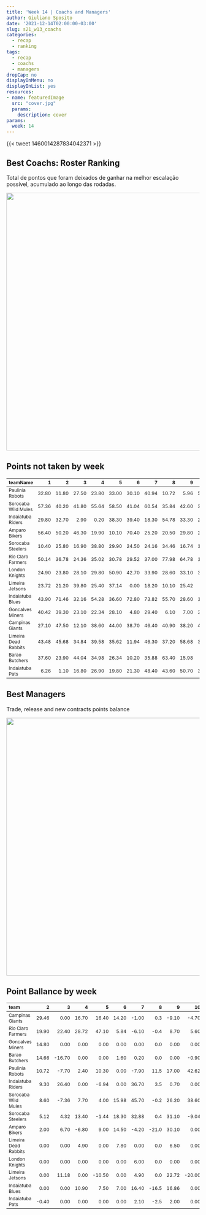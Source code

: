 ```yaml
---
title: 'Week 14 | Coachs and Managers'
author: Giuliano Sposito
date: '2021-12-14T02:00:00-03:00'
slug: s21_w13_coachs
categories:
  - recap
  - ranking
tags:
  - recap
  - coachs
  - managers
dropCap: no
displayInMenu: no
displayInList: yes
resources:
- name: featuredImage
  src: "cover.jpg"
  params:
    description: cover
params:
  week: 14
---
```

<script src="{{< blogdown/postref >}}index_files/kePrint/kePrint.js"></script>
<link href="{{< blogdown/postref >}}index_files/lightable/lightable.css" rel="stylesheet" />
<script src="{{< blogdown/postref >}}index_files/kePrint/kePrint.js"></script>
<link href="{{< blogdown/postref >}}index_files/lightable/lightable.css" rel="stylesheet" />

<!--more-->



{{< tweet 1460014287834042371 >}}

## Best Coachs: Roster Ranking

Total de pontos que foram deixados de ganhar na melhor escalação possível, acumulado ao longo das rodadas.

<img src="{{< blogdown/postref >}}index_files/figure-html/bestCoachChart-1.png" width="672" />

## Points not taken by week

<table class="table" style="font-size: 12px; margin-left: auto; margin-right: auto;">
 <thead>
  <tr>
   <th style="text-align:left;"> teamName </th>
   <th style="text-align:right;"> 1 </th>
   <th style="text-align:right;"> 2 </th>
   <th style="text-align:right;"> 3 </th>
   <th style="text-align:right;"> 4 </th>
   <th style="text-align:right;"> 5 </th>
   <th style="text-align:right;"> 6 </th>
   <th style="text-align:right;"> 7 </th>
   <th style="text-align:right;"> 8 </th>
   <th style="text-align:right;"> 9 </th>
   <th style="text-align:right;"> 10 </th>
   <th style="text-align:right;"> 11 </th>
   <th style="text-align:right;"> 12 </th>
   <th style="text-align:right;"> 13 </th>
   <th style="text-align:right;"> 14 </th>
  </tr>
 </thead>
<tbody>
  <tr>
   <td style="text-align:left;"> Paulinia Robots </td>
   <td style="text-align:right;"> 32.80 </td>
   <td style="text-align:right;"> 11.80 </td>
   <td style="text-align:right;"> 27.50 </td>
   <td style="text-align:right;"> 23.80 </td>
   <td style="text-align:right;"> 33.00 </td>
   <td style="text-align:right;"> 30.10 </td>
   <td style="text-align:right;"> 40.94 </td>
   <td style="text-align:right;"> 10.72 </td>
   <td style="text-align:right;"> 5.96 </td>
   <td style="text-align:right;"> 52.42 </td>
   <td style="text-align:right;"> 39.48 </td>
   <td style="text-align:right;"> 40.40 </td>
   <td style="text-align:right;"> 14.40 </td>
   <td style="text-align:right;"> 0.00 </td>
  </tr>
  <tr>
   <td style="text-align:left;"> Sorocaba Wild Mules </td>
   <td style="text-align:right;"> 57.36 </td>
   <td style="text-align:right;"> 40.20 </td>
   <td style="text-align:right;"> 41.80 </td>
   <td style="text-align:right;"> 55.64 </td>
   <td style="text-align:right;"> 58.50 </td>
   <td style="text-align:right;"> 41.04 </td>
   <td style="text-align:right;"> 60.54 </td>
   <td style="text-align:right;"> 35.84 </td>
   <td style="text-align:right;"> 42.60 </td>
   <td style="text-align:right;"> 38.30 </td>
   <td style="text-align:right;"> 36.20 </td>
   <td style="text-align:right;"> 24.80 </td>
   <td style="text-align:right;"> 18.10 </td>
   <td style="text-align:right;"> 3.80 </td>
  </tr>
  <tr>
   <td style="text-align:left;"> Indaiatuba Riders </td>
   <td style="text-align:right;"> 29.80 </td>
   <td style="text-align:right;"> 32.70 </td>
   <td style="text-align:right;"> 2.90 </td>
   <td style="text-align:right;"> 0.20 </td>
   <td style="text-align:right;"> 38.30 </td>
   <td style="text-align:right;"> 39.40 </td>
   <td style="text-align:right;"> 18.30 </td>
   <td style="text-align:right;"> 54.78 </td>
   <td style="text-align:right;"> 33.30 </td>
   <td style="text-align:right;"> 23.30 </td>
   <td style="text-align:right;"> 52.54 </td>
   <td style="text-align:right;"> 21.90 </td>
   <td style="text-align:right;"> 7.60 </td>
   <td style="text-align:right;"> 31.70 </td>
  </tr>
  <tr>
   <td style="text-align:left;"> Amparo Bikers </td>
   <td style="text-align:right;"> 56.40 </td>
   <td style="text-align:right;"> 50.20 </td>
   <td style="text-align:right;"> 46.30 </td>
   <td style="text-align:right;"> 19.90 </td>
   <td style="text-align:right;"> 10.10 </td>
   <td style="text-align:right;"> 70.40 </td>
   <td style="text-align:right;"> 25.20 </td>
   <td style="text-align:right;"> 20.50 </td>
   <td style="text-align:right;"> 29.80 </td>
   <td style="text-align:right;"> 21.20 </td>
   <td style="text-align:right;"> 4.60 </td>
   <td style="text-align:right;"> 22.00 </td>
   <td style="text-align:right;"> 19.60 </td>
   <td style="text-align:right;"> 12.20 </td>
  </tr>
  <tr>
   <td style="text-align:left;"> Sorocaba Steelers </td>
   <td style="text-align:right;"> 10.40 </td>
   <td style="text-align:right;"> 25.80 </td>
   <td style="text-align:right;"> 16.90 </td>
   <td style="text-align:right;"> 38.80 </td>
   <td style="text-align:right;"> 29.90 </td>
   <td style="text-align:right;"> 24.50 </td>
   <td style="text-align:right;"> 24.16 </td>
   <td style="text-align:right;"> 34.46 </td>
   <td style="text-align:right;"> 16.74 </td>
   <td style="text-align:right;"> 16.90 </td>
   <td style="text-align:right;"> 29.30 </td>
   <td style="text-align:right;"> 10.60 </td>
   <td style="text-align:right;"> 3.80 </td>
   <td style="text-align:right;"> 19.20 </td>
  </tr>
  <tr>
   <td style="text-align:left;"> Rio Claro Farmers </td>
   <td style="text-align:right;"> 50.14 </td>
   <td style="text-align:right;"> 36.78 </td>
   <td style="text-align:right;"> 24.36 </td>
   <td style="text-align:right;"> 35.02 </td>
   <td style="text-align:right;"> 30.78 </td>
   <td style="text-align:right;"> 29.52 </td>
   <td style="text-align:right;"> 37.00 </td>
   <td style="text-align:right;"> 77.98 </td>
   <td style="text-align:right;"> 64.78 </td>
   <td style="text-align:right;"> 15.40 </td>
   <td style="text-align:right;"> 5.20 </td>
   <td style="text-align:right;"> 50.26 </td>
   <td style="text-align:right;"> 42.02 </td>
   <td style="text-align:right;"> 27.10 </td>
  </tr>
  <tr>
   <td style="text-align:left;"> London Knights </td>
   <td style="text-align:right;"> 24.90 </td>
   <td style="text-align:right;"> 23.80 </td>
   <td style="text-align:right;"> 28.10 </td>
   <td style="text-align:right;"> 29.80 </td>
   <td style="text-align:right;"> 50.90 </td>
   <td style="text-align:right;"> 42.70 </td>
   <td style="text-align:right;"> 33.90 </td>
   <td style="text-align:right;"> 28.60 </td>
   <td style="text-align:right;"> 33.10 </td>
   <td style="text-align:right;"> 38.70 </td>
   <td style="text-align:right;"> 72.00 </td>
   <td style="text-align:right;"> 15.50 </td>
   <td style="text-align:right;"> 55.00 </td>
   <td style="text-align:right;"> 8.40 </td>
  </tr>
  <tr>
   <td style="text-align:left;"> Limeira Jetsons </td>
   <td style="text-align:right;"> 23.72 </td>
   <td style="text-align:right;"> 21.20 </td>
   <td style="text-align:right;"> 39.80 </td>
   <td style="text-align:right;"> 25.40 </td>
   <td style="text-align:right;"> 37.14 </td>
   <td style="text-align:right;"> 0.00 </td>
   <td style="text-align:right;"> 18.20 </td>
   <td style="text-align:right;"> 10.10 </td>
   <td style="text-align:right;"> 25.42 </td>
   <td style="text-align:right;"> 1.80 </td>
   <td style="text-align:right;"> 61.30 </td>
   <td style="text-align:right;"> 23.70 </td>
   <td style="text-align:right;"> 9.90 </td>
   <td style="text-align:right;"> 0.10 </td>
  </tr>
  <tr>
   <td style="text-align:left;"> Indaiatuba Blues </td>
   <td style="text-align:right;"> 43.90 </td>
   <td style="text-align:right;"> 71.46 </td>
   <td style="text-align:right;"> 32.16 </td>
   <td style="text-align:right;"> 54.28 </td>
   <td style="text-align:right;"> 36.60 </td>
   <td style="text-align:right;"> 72.80 </td>
   <td style="text-align:right;"> 73.82 </td>
   <td style="text-align:right;"> 55.70 </td>
   <td style="text-align:right;"> 28.60 </td>
   <td style="text-align:right;"> 14.00 </td>
   <td style="text-align:right;"> 31.30 </td>
   <td style="text-align:right;"> 17.20 </td>
   <td style="text-align:right;"> 27.42 </td>
   <td style="text-align:right;"> 6.80 </td>
  </tr>
  <tr>
   <td style="text-align:left;"> Goncalves Miners </td>
   <td style="text-align:right;"> 40.42 </td>
   <td style="text-align:right;"> 39.30 </td>
   <td style="text-align:right;"> 23.10 </td>
   <td style="text-align:right;"> 22.34 </td>
   <td style="text-align:right;"> 28.10 </td>
   <td style="text-align:right;"> 4.80 </td>
   <td style="text-align:right;"> 29.40 </td>
   <td style="text-align:right;"> 6.10 </td>
   <td style="text-align:right;"> 7.00 </td>
   <td style="text-align:right;"> 31.10 </td>
   <td style="text-align:right;"> 27.70 </td>
   <td style="text-align:right;"> 18.26 </td>
   <td style="text-align:right;"> 21.80 </td>
   <td style="text-align:right;"> 9.86 </td>
  </tr>
  <tr>
   <td style="text-align:left;"> Campinas Giants </td>
   <td style="text-align:right;"> 27.10 </td>
   <td style="text-align:right;"> 47.50 </td>
   <td style="text-align:right;"> 12.10 </td>
   <td style="text-align:right;"> 38.60 </td>
   <td style="text-align:right;"> 44.00 </td>
   <td style="text-align:right;"> 38.70 </td>
   <td style="text-align:right;"> 46.40 </td>
   <td style="text-align:right;"> 40.90 </td>
   <td style="text-align:right;"> 38.20 </td>
   <td style="text-align:right;"> 43.50 </td>
   <td style="text-align:right;"> 27.60 </td>
   <td style="text-align:right;"> 27.80 </td>
   <td style="text-align:right;"> 44.50 </td>
   <td style="text-align:right;"> 0.00 </td>
  </tr>
  <tr>
   <td style="text-align:left;"> Limeira Dead Rabbits </td>
   <td style="text-align:right;"> 43.48 </td>
   <td style="text-align:right;"> 45.68 </td>
   <td style="text-align:right;"> 34.84 </td>
   <td style="text-align:right;"> 39.58 </td>
   <td style="text-align:right;"> 35.62 </td>
   <td style="text-align:right;"> 11.94 </td>
   <td style="text-align:right;"> 46.30 </td>
   <td style="text-align:right;"> 37.20 </td>
   <td style="text-align:right;"> 58.68 </td>
   <td style="text-align:right;"> 33.90 </td>
   <td style="text-align:right;"> 53.96 </td>
   <td style="text-align:right;"> 41.10 </td>
   <td style="text-align:right;"> 39.50 </td>
   <td style="text-align:right;"> 12.90 </td>
  </tr>
  <tr>
   <td style="text-align:left;"> Barao Butchers </td>
   <td style="text-align:right;"> 37.60 </td>
   <td style="text-align:right;"> 23.90 </td>
   <td style="text-align:right;"> 44.04 </td>
   <td style="text-align:right;"> 34.98 </td>
   <td style="text-align:right;"> 26.34 </td>
   <td style="text-align:right;"> 10.20 </td>
   <td style="text-align:right;"> 35.88 </td>
   <td style="text-align:right;"> 63.40 </td>
   <td style="text-align:right;"> 15.98 </td>
   <td style="text-align:right;"> 9.38 </td>
   <td style="text-align:right;"> 24.82 </td>
   <td style="text-align:right;"> 19.10 </td>
   <td style="text-align:right;"> 32.50 </td>
   <td style="text-align:right;"> 8.52 </td>
  </tr>
  <tr>
   <td style="text-align:left;"> Indaiatuba Pats </td>
   <td style="text-align:right;"> 6.26 </td>
   <td style="text-align:right;"> 1.10 </td>
   <td style="text-align:right;"> 16.80 </td>
   <td style="text-align:right;"> 26.90 </td>
   <td style="text-align:right;"> 19.80 </td>
   <td style="text-align:right;"> 21.30 </td>
   <td style="text-align:right;"> 48.40 </td>
   <td style="text-align:right;"> 43.60 </td>
   <td style="text-align:right;"> 50.70 </td>
   <td style="text-align:right;"> 39.50 </td>
   <td style="text-align:right;"> 33.70 </td>
   <td style="text-align:right;"> 28.10 </td>
   <td style="text-align:right;"> 38.00 </td>
   <td style="text-align:right;"> 7.20 </td>
  </tr>
</tbody>
</table>

## Best Managers

Trade, release and new contracts points balance

<img src="{{< blogdown/postref >}}index_files/figure-html/bestManagerChart-1.png" width="672" />


## Point Ballance by week

<table class="table" style="font-size: 12px; margin-left: auto; margin-right: auto;">
 <thead>
  <tr>
   <th style="text-align:left;"> team </th>
   <th style="text-align:right;"> 2 </th>
   <th style="text-align:right;"> 3 </th>
   <th style="text-align:right;"> 4 </th>
   <th style="text-align:right;"> 5 </th>
   <th style="text-align:right;"> 6 </th>
   <th style="text-align:right;"> 7 </th>
   <th style="text-align:right;"> 8 </th>
   <th style="text-align:right;"> 9 </th>
   <th style="text-align:right;"> 10 </th>
   <th style="text-align:right;"> 11 </th>
   <th style="text-align:right;"> 12 </th>
   <th style="text-align:right;"> 13 </th>
   <th style="text-align:right;"> 14 </th>
  </tr>
 </thead>
<tbody>
  <tr>
   <td style="text-align:left;"> Campinas Giants </td>
   <td style="text-align:right;"> 29.46 </td>
   <td style="text-align:right;"> 0.00 </td>
   <td style="text-align:right;"> 16.70 </td>
   <td style="text-align:right;"> 16.40 </td>
   <td style="text-align:right;"> 14.20 </td>
   <td style="text-align:right;"> -1.00 </td>
   <td style="text-align:right;"> 0.3 </td>
   <td style="text-align:right;"> -9.10 </td>
   <td style="text-align:right;"> -4.70 </td>
   <td style="text-align:right;"> 13.80 </td>
   <td style="text-align:right;"> 11.10 </td>
   <td style="text-align:right;"> 0.0 </td>
   <td style="text-align:right;"> 5.20 </td>
  </tr>
  <tr>
   <td style="text-align:left;"> Rio Claro Farmers </td>
   <td style="text-align:right;"> 19.90 </td>
   <td style="text-align:right;"> 22.40 </td>
   <td style="text-align:right;"> 28.72 </td>
   <td style="text-align:right;"> 47.10 </td>
   <td style="text-align:right;"> 5.84 </td>
   <td style="text-align:right;"> -6.10 </td>
   <td style="text-align:right;"> -0.4 </td>
   <td style="text-align:right;"> 8.70 </td>
   <td style="text-align:right;"> 5.60 </td>
   <td style="text-align:right;"> -16.50 </td>
   <td style="text-align:right;"> 0.50 </td>
   <td style="text-align:right;"> 11.5 </td>
   <td style="text-align:right;"> 19.42 </td>
  </tr>
  <tr>
   <td style="text-align:left;"> Goncalves Miners </td>
   <td style="text-align:right;"> 14.80 </td>
   <td style="text-align:right;"> 0.00 </td>
   <td style="text-align:right;"> 0.00 </td>
   <td style="text-align:right;"> 0.00 </td>
   <td style="text-align:right;"> 0.00 </td>
   <td style="text-align:right;"> 0.00 </td>
   <td style="text-align:right;"> 0.0 </td>
   <td style="text-align:right;"> 0.00 </td>
   <td style="text-align:right;"> 0.00 </td>
   <td style="text-align:right;"> 0.00 </td>
   <td style="text-align:right;"> 0.00 </td>
   <td style="text-align:right;"> 0.0 </td>
   <td style="text-align:right;"> 0.00 </td>
  </tr>
  <tr>
   <td style="text-align:left;"> Barao Butchers </td>
   <td style="text-align:right;"> 14.66 </td>
   <td style="text-align:right;"> -16.70 </td>
   <td style="text-align:right;"> 0.00 </td>
   <td style="text-align:right;"> 0.00 </td>
   <td style="text-align:right;"> 1.60 </td>
   <td style="text-align:right;"> 0.20 </td>
   <td style="text-align:right;"> 0.0 </td>
   <td style="text-align:right;"> 0.00 </td>
   <td style="text-align:right;"> -0.90 </td>
   <td style="text-align:right;"> 1.80 </td>
   <td style="text-align:right;"> 30.40 </td>
   <td style="text-align:right;"> -8.6 </td>
   <td style="text-align:right;"> -3.60 </td>
  </tr>
  <tr>
   <td style="text-align:left;"> Paulinia Robots </td>
   <td style="text-align:right;"> 10.72 </td>
   <td style="text-align:right;"> -7.70 </td>
   <td style="text-align:right;"> 2.40 </td>
   <td style="text-align:right;"> 10.30 </td>
   <td style="text-align:right;"> 0.00 </td>
   <td style="text-align:right;"> -7.90 </td>
   <td style="text-align:right;"> 11.5 </td>
   <td style="text-align:right;"> 17.00 </td>
   <td style="text-align:right;"> 42.62 </td>
   <td style="text-align:right;"> 12.40 </td>
   <td style="text-align:right;"> 32.32 </td>
   <td style="text-align:right;"> 1.8 </td>
   <td style="text-align:right;"> 10.00 </td>
  </tr>
  <tr>
   <td style="text-align:left;"> Indaiatuba Riders </td>
   <td style="text-align:right;"> 9.30 </td>
   <td style="text-align:right;"> 26.40 </td>
   <td style="text-align:right;"> 0.00 </td>
   <td style="text-align:right;"> -6.94 </td>
   <td style="text-align:right;"> 0.00 </td>
   <td style="text-align:right;"> 36.70 </td>
   <td style="text-align:right;"> 3.5 </td>
   <td style="text-align:right;"> 0.70 </td>
   <td style="text-align:right;"> 0.00 </td>
   <td style="text-align:right;"> 0.70 </td>
   <td style="text-align:right;"> 7.90 </td>
   <td style="text-align:right;"> 0.0 </td>
   <td style="text-align:right;"> 12.40 </td>
  </tr>
  <tr>
   <td style="text-align:left;"> Sorocaba Wild Mules </td>
   <td style="text-align:right;"> 8.60 </td>
   <td style="text-align:right;"> -7.36 </td>
   <td style="text-align:right;"> 7.70 </td>
   <td style="text-align:right;"> 4.00 </td>
   <td style="text-align:right;"> 15.98 </td>
   <td style="text-align:right;"> 45.70 </td>
   <td style="text-align:right;"> -0.2 </td>
   <td style="text-align:right;"> 26.20 </td>
   <td style="text-align:right;"> 38.60 </td>
   <td style="text-align:right;"> -9.80 </td>
   <td style="text-align:right;"> 0.60 </td>
   <td style="text-align:right;"> 4.3 </td>
   <td style="text-align:right;"> 15.10 </td>
  </tr>
  <tr>
   <td style="text-align:left;"> Sorocaba Steelers </td>
   <td style="text-align:right;"> 5.12 </td>
   <td style="text-align:right;"> 4.32 </td>
   <td style="text-align:right;"> 13.40 </td>
   <td style="text-align:right;"> -1.44 </td>
   <td style="text-align:right;"> 18.30 </td>
   <td style="text-align:right;"> 32.88 </td>
   <td style="text-align:right;"> 0.4 </td>
   <td style="text-align:right;"> 31.10 </td>
   <td style="text-align:right;"> -9.04 </td>
   <td style="text-align:right;"> -9.94 </td>
   <td style="text-align:right;"> 18.30 </td>
   <td style="text-align:right;"> 2.0 </td>
   <td style="text-align:right;"> 0.00 </td>
  </tr>
  <tr>
   <td style="text-align:left;"> Amparo Bikers </td>
   <td style="text-align:right;"> 2.00 </td>
   <td style="text-align:right;"> 6.70 </td>
   <td style="text-align:right;"> -6.80 </td>
   <td style="text-align:right;"> 9.00 </td>
   <td style="text-align:right;"> 14.50 </td>
   <td style="text-align:right;"> -4.20 </td>
   <td style="text-align:right;"> -21.0 </td>
   <td style="text-align:right;"> 30.10 </td>
   <td style="text-align:right;"> 0.00 </td>
   <td style="text-align:right;"> 26.16 </td>
   <td style="text-align:right;"> 6.00 </td>
   <td style="text-align:right;"> 1.6 </td>
   <td style="text-align:right;"> 0.00 </td>
  </tr>
  <tr>
   <td style="text-align:left;"> Limeira Dead Rabbits </td>
   <td style="text-align:right;"> 0.00 </td>
   <td style="text-align:right;"> 0.00 </td>
   <td style="text-align:right;"> 4.90 </td>
   <td style="text-align:right;"> 0.00 </td>
   <td style="text-align:right;"> 7.80 </td>
   <td style="text-align:right;"> 0.00 </td>
   <td style="text-align:right;"> 0.0 </td>
   <td style="text-align:right;"> 6.50 </td>
   <td style="text-align:right;"> 0.00 </td>
   <td style="text-align:right;"> 0.00 </td>
   <td style="text-align:right;"> 0.00 </td>
   <td style="text-align:right;"> 0.0 </td>
   <td style="text-align:right;"> 0.00 </td>
  </tr>
  <tr>
   <td style="text-align:left;"> London Knights </td>
   <td style="text-align:right;"> 0.00 </td>
   <td style="text-align:right;"> 0.00 </td>
   <td style="text-align:right;"> 0.00 </td>
   <td style="text-align:right;"> 0.00 </td>
   <td style="text-align:right;"> 0.00 </td>
   <td style="text-align:right;"> 6.00 </td>
   <td style="text-align:right;"> 0.0 </td>
   <td style="text-align:right;"> 0.00 </td>
   <td style="text-align:right;"> 0.00 </td>
   <td style="text-align:right;"> 17.94 </td>
   <td style="text-align:right;"> 0.00 </td>
   <td style="text-align:right;"> 0.0 </td>
   <td style="text-align:right;"> 0.00 </td>
  </tr>
  <tr>
   <td style="text-align:left;"> Limeira Jetsons </td>
   <td style="text-align:right;"> 0.00 </td>
   <td style="text-align:right;"> 11.18 </td>
   <td style="text-align:right;"> 0.00 </td>
   <td style="text-align:right;"> -10.50 </td>
   <td style="text-align:right;"> 0.00 </td>
   <td style="text-align:right;"> 4.90 </td>
   <td style="text-align:right;"> 0.0 </td>
   <td style="text-align:right;"> 22.72 </td>
   <td style="text-align:right;"> -20.00 </td>
   <td style="text-align:right;"> 0.00 </td>
   <td style="text-align:right;"> 0.00 </td>
   <td style="text-align:right;"> 4.0 </td>
   <td style="text-align:right;"> 0.00 </td>
  </tr>
  <tr>
   <td style="text-align:left;"> Indaiatuba Blues </td>
   <td style="text-align:right;"> 0.00 </td>
   <td style="text-align:right;"> 0.00 </td>
   <td style="text-align:right;"> 10.90 </td>
   <td style="text-align:right;"> 7.50 </td>
   <td style="text-align:right;"> 7.00 </td>
   <td style="text-align:right;"> 16.40 </td>
   <td style="text-align:right;"> -16.5 </td>
   <td style="text-align:right;"> 16.86 </td>
   <td style="text-align:right;"> 0.00 </td>
   <td style="text-align:right;"> 0.00 </td>
   <td style="text-align:right;"> 25.10 </td>
   <td style="text-align:right;"> 0.0 </td>
   <td style="text-align:right;"> 9.70 </td>
  </tr>
  <tr>
   <td style="text-align:left;"> Indaiatuba Pats </td>
   <td style="text-align:right;"> -0.40 </td>
   <td style="text-align:right;"> 0.00 </td>
   <td style="text-align:right;"> 0.00 </td>
   <td style="text-align:right;"> 0.00 </td>
   <td style="text-align:right;"> 0.00 </td>
   <td style="text-align:right;"> 2.10 </td>
   <td style="text-align:right;"> -2.5 </td>
   <td style="text-align:right;"> 2.00 </td>
   <td style="text-align:right;"> 0.00 </td>
   <td style="text-align:right;"> 30.80 </td>
   <td style="text-align:right;"> -1.80 </td>
   <td style="text-align:right;"> -6.5 </td>
   <td style="text-align:right;"> 52.90 </td>
  </tr>
</tbody>
</table>

